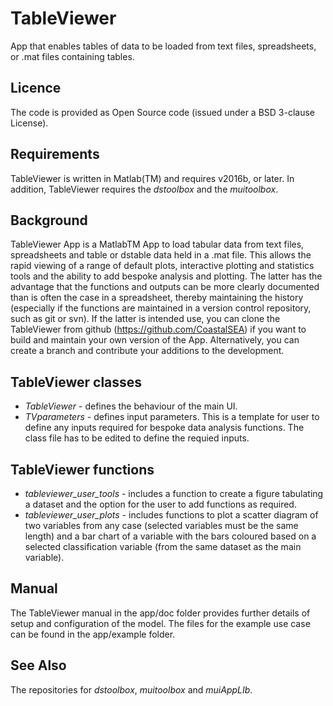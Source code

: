 # TableViewer
App that enables tables of data to be loaded from text files, 
spreadsheets, or .mat files containing tables.

## Licence
The code is provided as Open Source code (issued under a BSD 3-clause License).

## Requirements
TableViewer is written in Matlab(TM) and requires v2016b, or later. In addition, TableViewer requires the _dstoolbox_ and the _muitoolbox_.

## Background
TableViewer App is a MatlabTM App to load tabular data from text files, 
spreadsheets and table or dstable data held in a .mat file. This allows 
the rapid viewing of a range of default plots, interactive plotting and 
statistics tools and the ability to add bespoke analysis and plotting. 
The latter has the advantage that the functions and outputs can be more 
clearly documented than is often the case in a spreadsheet, thereby 
maintaining the history (especially if the functions are maintained in a 
version control repository, such as git or svn). If the latter is 
intended use, you can clone the TableViewer from github (https://github.com/CoastalSEA) 
if you want to build and maintain your own version of the App. 
Alternatively, you can create a branch and contribute your additions to 
the development.

## TableViewer classes
* *TableViewer* - defines the behaviour of the main UI.
* *TVparameters* - defines input parameters. This is a template for user to define any inputs required for bespoke data analysis functions. The class file has to be edited to define the requied inputs.

## TableViewer functions
* *tableviewer_user_tools* - includes a function to create a figure tabulating a dataset and the option for the user to add functions as required.
* *tableviewer_user_plots* - includes functions to plot a scatter diagram of two variables from any case (selected variables must be the same length) and a bar chart of a variable with the bars coloured based on a selected classification variable (from the same dataset as the main variable). 

## Manual
The TableViewer manual in the app/doc folder provides further details of setup and configuration of the model. The files for the example use case can be found in the app/example folder. 
## See Also
The repositories for _dstoolbox_, _muitoolbox_ and _muiAppLIb_.